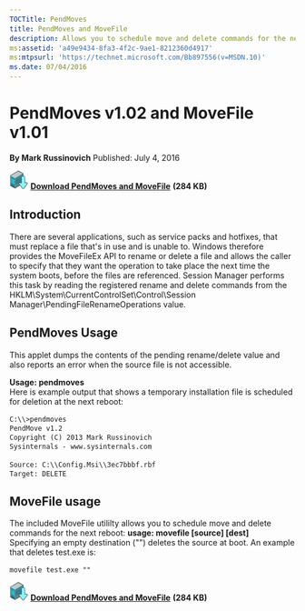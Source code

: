 ```yaml
--- 
TOCTitle: PendMoves
title: PendMoves and MoveFile
description: Allows you to schedule move and delete commands for the next reboot.
ms:assetid: 'a49e9434-8fa3-4f2c-9ae1-8212360d4917'
ms:mtpsurl: 'https://technet.microsoft.com/Bb897556(v=MSDN.10)'
ms.date: 07/04/2016
---
```

# PendMoves v1.02 and MoveFile v1.01

**By Mark Russinovich**
Published: July 4, 2016

[![Download](media/shared/Download_sm.png)](https://download.sysinternals.com/files/PendMoves.zip) [**Download PendMoves and MoveFile**](https://download.sysinternals.com/files/PendMoves.zip) **(284 KB)**

## Introduction
There are several applications, such as service packs and hotfixes, that must replace a file that's in use and is unable to. Windows therefore provides the MoveFileEx API to rename or  delete a file and allows the caller to specify that they want the operation to take place the next time the system boots, before the files are referenced. Session Manager performs this task by reading the registered rename and delete commands from  the HKLM\\System\\CurrentControlSet\\Control\\Session Manager\\PendingFileRenameOperations value. 

## PendMoves Usage 
This applet dumps the contents of the pending rename/delete value  and also reports an error when the source file is not accessible. 

**Usage: pendmoves**  
Here is example output that shows a temporary installation file is scheduled for deletion at the next reboot:

```Shell
C:\\>pendmoves 
PendMove v1.2 
Copyright (C) 2013 Mark Russinovich 
Sysinternals - www.sysinternals.com  

Source: C:\\Config.Msi\\3ec7bbbf.rbf 
Target: DELETE 
```

## MoveFile usage

The included MoveFile utililty allows you to schedule move and  delete commands for the next reboot:
**usage: movefile [source] [dest]**  
Specifying an empty destination  ("") deletes the source at boot. An example that deletes test.exe is: 

```Shell
movefile test.exe ""  
```

[![Download](media/shared/Download_sm.png)](https://download.sysinternals.com/files/PendMoves.zip) [**Download PendMoves and MoveFile**](https://download.sysinternals.com/files/PendMoves.zip) **(284 KB)**
